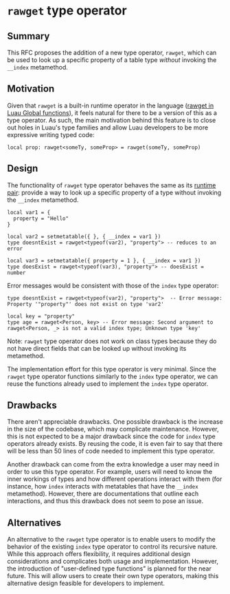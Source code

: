 # `rawget` type operator

## Summary

This RFC proposes the addition of a new type operator, `rawget`, which can be used to look up a specific property of a table type *without* invoking the `__index` metamethod.

## Motivation

Given that `rawget` is a built-in runtime operator in the language ([rawget in Luau Global functions](https://luau-lang.org/library#global-functions)), it feels natural for there to be a version of this as a type operator. As such, the main motivation behind this feature is to close out holes in Luau's type families and allow Luau developers to be more expressive writing typed code:

```luau
local prop: rawget<someTy, someProp> = rawget(someTy, someProp)
```

## Design

The functionality of `rawget` type operator behaves the same as its [runtime pair](https://create.roblox.com/docs/reference/engine/globals/LuaGlobals#rawget): provide a way to look up a specific property of a type without invoking the `__index` metamethod. 
 
```luau
local var1 = {
  property = "Hello"
}

local var2 = setmetatable({ }, { __index = var1 })
type doesntExist = rawget<typeof(var2), "property"> -- reduces to an error

local var3 = setmetatable({ property = 1 }, { __index = var1 })
type doesExist = rawget<typeof(var3), "property"> -- doesExist = number
```

Error messages would be consistent with those of the `index` type operator:
```luau
type doesntExist = rawget<typeof(var2), "property">  -- Error message: Property '"property"' does not exist on type 'var2'

local key = "property"
type age = rawget<Person, key> -- Error message: Second argument to rawget<Person, _> is not a valid index type; Unknown type 'key'
```

Note: `rawget` type operator does not work on class types because they do not have direct fields that can be looked up without invoking its metamethod.

The implementation effort for this type operator is very minimal. Since the `rawget` type operator functions similarly to the `index` type operator, we can reuse the functions already used to implement the `index` type operator.

## Drawbacks

There aren't appreciable drawbacks. One possible drawback is the increase in the size of the codebase, which may complicate maintenance. However, this is not expected to be a major drawback since the code for `index` type operators already exists. By reusing the code, it is even fair to say that there will be less than 50 lines of code needed to implement this type operator.

Another drawback can come from the extra knowledge a user may need in order to use this type operator. For example, users will need to know the inner workings of types and how different operations interact with them (for instance, how `index` interacts with metatables that have the `__index` metamethod). However, there are documentations that outline each interactions, and thus this drawback does not seem to pose an issue.

## Alternatives

An alternative to the `rawget` type operator is to enable users to modify the behavior of the existing `index` type operator to control its recursive nature. While this approach offers flexibility, it requires additional design considerations and complicates both usage and implementation. However, the introduction of "user-defined type functions" is planned for the near future. This will allow users to create their own type operators, making this alternative design feasible for developers to implement.